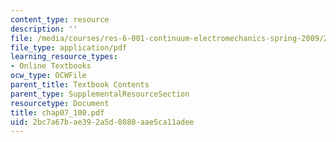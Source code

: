 ```yaml
---
content_type: resource
description: ''
file: /media/courses/res-6-001-continuum-electromechanics-spring-2009/2bc7a67bae392a5d8080aae5ca11adee_chap07_100.pdf
file_type: application/pdf
learning_resource_types:
- Online Textbooks
ocw_type: OCWFile
parent_title: Textbook Contents
parent_type: SupplementalResourceSection
resourcetype: Document
title: chap07_100.pdf
uid: 2bc7a67b-ae39-2a5d-8080-aae5ca11adee
---
```

